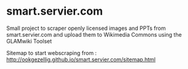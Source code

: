 # smart.servier.com
Small project to scraper openly licensed images and PPTs from smart.servier.com and upload them to Wikimedia Commons using the GLAMwiki Toolset

Sitemap to start webscraping from : http://ookgezellig.github.io/smart.servier.com/sitemap.html
